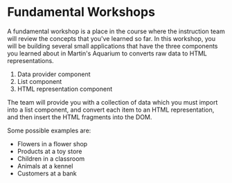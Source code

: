 # Fundamental Workshops

A fundamental workshop is a place in the course where the instruction team will review the concepts that you've learned so far. In this workshop, you will be building several small applications that have the three components you learned about in Martin's Aquarium to converts raw data to HTML representations.

1. Data provider component
1. List component
1. HTML representation component

The team will provide you with a collection of data which you must import into a list component, and convert each item to an HTML representation, and then insert the HTML fragments into the DOM.

Some possible examples are:

* Flowers in a flower shop
* Products at a toy store
* Children in a classroom
* Animals at a kennel
* Customers at a bank